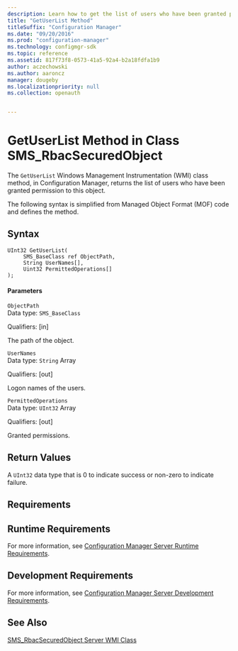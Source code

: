 ```yaml
---
description: Learn how to get the list of users who have been granted permission to this object with the GetUserList method.
title: "GetUserList Method"
titleSuffix: "Configuration Manager"
ms.date: "09/20/2016"
ms.prod: "configuration-manager"
ms.technology: configmgr-sdk
ms.topic: reference
ms.assetid: 817f73f8-0573-41a5-92a4-b2a18fdfa1b9
author: aczechowski
ms.author: aaroncz
manager: dougeby
ms.localizationpriority: null
ms.collection: openauth


---
```

# GetUserList Method in Class SMS_RbacSecuredObject
The `GetUserList` Windows Management Instrumentation (WMI) class method, in Configuration Manager, returns the list of users who have been granted permission to this object.  

 The following syntax is simplified from Managed Object Format (MOF) code and defines the method.  

## Syntax  

```  
UInt32 GetUserList(  
     SMS_BaseClass ref ObjectPath,  
     String UserNames[],  
     Uint32 PermittedOperations[]  
);  
```  

#### Parameters  
 `ObjectPath`  
 Data type: `SMS_BaseClass`  

 Qualifiers: [in]  

 The path of the object.  

 `UserNames`  
 Data type: `String` Array  

 Qualifiers: [out]  

 Logon names of the users.  

 `PermittedOperations`  
 Data type: `UInt32` Array  

 Qualifiers: [out]  

 Granted permissions.  

## Return Values  
 A `UInt32` data type that is 0 to indicate success or non-zero to indicate failure.  

## Requirements  

## Runtime Requirements  
 For more information, see [Configuration Manager Server Runtime Requirements](../../../../../develop/core/reqs/server-runtime-requirements.md).  

## Development Requirements  
 For more information, see [Configuration Manager Server Development Requirements](../../../../../develop/core/reqs/server-development-requirements.md).  

## See Also  
 [SMS_RbacSecuredObject Server WMI Class](../../../../../develop/reference/core/servers/configure/sms_rbacsecuredobject-server-wmi-class.md)
